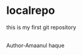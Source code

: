 # localrepo
this is my first git repository
<br>
<style colour="blue">
  hello
</style>
<br>
Author-Amaanul haque
